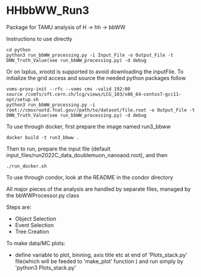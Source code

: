 # HHbbWW_Run3

Package for TAMU analysis of H -> hh -> bbWW

Instructions to use directly
```
cd python
python3 run_bbWW_processing.py -i Input_File -o Output_File -t DNN_Truth_Value(see run_bbWW_processing.py) -d debug
```
Or on lxplus, xrootd is supported to avoid downloading the inputFile. To initialize the grid access and source the needed python packages follow
```
voms-proxy-init --rfc --voms cms -valid 192:00
source /cvmfs/sft.cern.ch/lcg/views/LCG_103/x86_64-centos7-gcc11-opt/setup.sh
python3 run_bbWW_processing.py -i root://cmsxrootd.fnal.gov//path/to/dataset/file.root -o Output_File -t DNN_Truth_Value(see run_bbWW_processing.py) -d debug
```
To use through docker, first prepare the image named run3_bbww
```
docker build -t run3_bbww .
```

Then to run, prepare the input file (default input_files/run2022C_data_doublemuon_nanoaod.root), and then
```
./run_docker.sh
```
To use through condor, look at the README in the condor directory


All major pieces of the analysis are handled by separate files, managed by the bbWWProcessor.py class

Steps are:
- Object Selection
- Event Selection
- Tree Creation

To make data/MC plots:
- define variable to plot, binning, axis title etc at end of 'Plots_stack.py' file(which will be feeded to 'make_plot' function ) and run simply by 'python3 Plots_stack.py'
